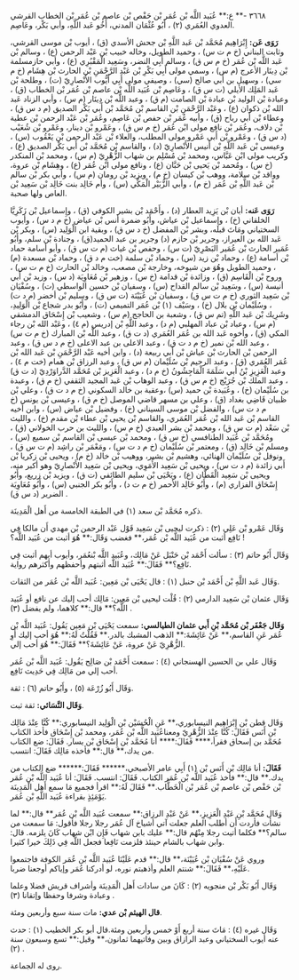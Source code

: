 ٣٦٦٨ -** ع:** عُبَيد اللَّه بْن عُمَر بْن حَفْص بْن عاصم بْن عُمَر بْن الخطاب القرشي العدوي العُمَري (٢) ، أَبُو عُثْمَان المدني، أَخُو عَبد اللَّهِ، وأبي بَكْر، وعَاصِم.

**رَوَى عَن:** إِبْرَاهِيم مُحَمَّد بْن عَبد اللَّهِ بْن جحش الأسدي (ق) ، أيوب بْن موسى القرشي، وثابت البناني (خ م ت س) ، وحميد الطويل، وخاله خبيب بْن عَبْد الرحمن (ع) ، وسالم بْن عَبد اللَّه بْن عُمَر (خ م س ق) ، وسالم أَبِي النضر، وسَعِيد الْمَقْبُرِي (ع) ، وأبي حازمسلمة بْن دِينَار الأعرج (م س) ، وسمي مولى أَبِي بَكْرِ بْن عَبْد الرَّحْمَنِ بْن الحارث بْن هِشَام (خ م سي) ، وسهيل بن أَبي صالح (سي) ، وصيفي مولى أَبِي أَيُّوب الأَنْصارِيّ (ت) ، وطلحة بْن عَبد المَلِك الأيلي (ت س ق) ، وعَاصِم بْن عُبَيد اللَّه بْن عاصم بْن عُمَر بْن الخطاب (ق) ، وعبادة بْن الوليد بْن عبادة بْن الصامت (م ق) ، وعبد اللَّه بْن دِينَار (م س) ، وأبي الزناد عَبد الله بْن ذكوان (ع) ، وعَبْد الرَّحْمَنِ بْن القاسم بْن مُحَمَّد بْن أَبي بَكْر الصديق (م د س ق) ، وعطاء بْن أَبي رباح (ق) ، وأبيه عُمَر بْن حفص بْن عَاصِم، وعُمَر بْن عَبْد الرحمن بْن عطية بْن دلاف، وعُمَر بْن نافع مولى ابْن عُمَر (خ م س ق) ، وعَمْرو بْن دينار، وعَمْرو بْن شُعَيْب (د س ق) ، وعَمْرو بْن أَبي عَمْرو مولى المطلب، والعلاء بْن عَبْد الرحمن بْن يَعْقُوب (س) ، وعيسى بْن عَبد اللَّهِ بْن أنيس الأَنْصارِيّ (د) ، والقاسم بْن مُحَمَّد بْن أَبي بَكْر الصديق (ع) ، وكريب مولى ابْن عَبَّاس، ومحمد بْن مُسْلِم بن شهاب الزُّهْرِيّ (م س) ، ومحمد بْن المنكدر (خ س) ، ومُحمد بْن يَحيى بْن حَبَّان (ع) ، ونافع مولى ابْن عُمَر (ع) ، وهِشَام بْن عروة، وواقد بْن سلامة، ووهب بْن كيسان (خ م) ، ويزيد بْن رومان (م س) ، وأبي بكر بْن سالم بْن عَبد اللَّهِ بْن عُمَر (خ م) ، وأبي الزُّبَيْر الْمَكِّي (س) ، وأم خَالِد بنت خَالِد بْن سَعِيد بْن العاص ولها صحبة.

**رَوَى عَنه:** أبان بْن يَزِيد العطار (د) ، وأَحْمَد بْن بشير الكوفي (ق) ، وإِسماعيل بْن زَكَرِيَّا الخلقاني (خ) ، وإِسماعيل بْن عياش، وأَبُو ضمرة أنس بْن عياض (خ م د س) ، وأيوب السختياني ومَاتَ قبله، وبشر بْن المفضل (خ د س ق) ، وبقية ابن الْوَلِيد (س) ، وبكر بْن عَبد الله بن العيراز، وجرير بْن حازم (د) وجرير بن عبد الحميد(ق) ، وجنادة بْن سلم، وأَبُو عُمَير الحارث بْن عُمَير البَصْرِيّ (ت س) ، وحفص بْن غياث (م ت س ق) ، وأبو أسامة حماد بْن أسامة (ع) ، وحماد بْن زيد (س) ، وحماد بْن سلمة (خت م د ق) ، وحماد بْن مسعدة (م) ، وحميد الطويل وهُوَ من شيوخه، وخارجة بْن مصعب، وخالد بْن الحارث (خ م ت س) ، وروح بْن الْقَاسِم (ق) ، وزائدة بْن قدامة (خ س) ، وزهير بْن مُعَاوِيَة (د س) ، وزيد بْن أَبي أنيسة (س) ، وسَعِيد بْن سالم القداح (س) ، وسفيان بْن حسين الواسطي (ت) ، وسُفْيَان بْن سَعِيد الثوري (خ م ت س ق) ، وسفيان بْن عُيَيْنَة (ت س ق) ، وسليم بْن أخضر (م د ت) ، وسُلَيْمان بْن بلال (خ) ، وسَيْف (١) بْن عُمَر التميمي (ت) ، وأَبُو بدر شجاع بْن الْوَلِيدِ، وشَرِيك بْن عَبد اللَّهِ (تم س ق) ، وشعبة بن الحاجج (م س) ، وشعيب بْن إِسْحَاق الدمشقي (م س) ، وعباد بْن عباد المهلبي (م د) ، وعبد اللَّهِ بْن إدريس (م ٤) ، وعَبْد الله بْن رجاء المكي (ق) ، وأخوه عَبد الله بن عُمَر العُمَري (د ت ق) ، وعبد اللَّه بْن المبارك (خ م ت س) ، وعبد الله بْن نمير (خ م د ت ق) ، وعبد الاعلى بن عبد الاعلى (خ م د س ق) ، وعبد الرحمن بْن الحارث بْن عياش بْن أَبي ربيعة (د) ، وابن أخيه عَبْد الرَّحْمَنِ بْن عَبد الله بْن عُمَر العُمَري (ق) ، وعبد الرحيم بْن سُلَيْمان (م س ق) ، وعبد الرزاق بْن همام (خت م ٤) ، وعبد الْعَزِيزِ بْنُ أَبي سَلَمَةَ الْمَاجِشُونُ (خ م د) ، وعبد الْعَزِيز بْن مُحَمَّد الدَّراوَرْدِيّ (د ت ق) ، وعبد الملك بْن جُرَيْج (خ م س ق) ، وعبد الوهاب بْن عَبد المجيد الثقفي (خ م ق) ، وعبدة بن سُلَيْمان (خ) ، وعُبَيدة بْن حميد (س) ،وعقبة بن خالد السكوني (خ م د ت ق) ، وعلي بْن ظبيان قَاضِي بغداد (ق) ، وعلي بن مسهر قاضي الموصل (خ م ق) ، وعيسى بْن يونس (خ م د ت س) ، والفضل بْن موسى السيناني (خ) ، وفضيل بْن عياض (س) ، وابن أخيه القاسم بْن عَبد الله بْن عُمَر العُمَري، والقاسم بْن يحيى بْن عطاء بْن مقدم (خ) ، والليث بْن سَعْد (م ت س ق) ، ومحمد بْن بشر العبدي (خ م س) ، والليث بن حرب الخولاني (ق) ، ومُحَمَّد بْن عُبَيد الطنافسي (خ س ق) ، ومحمد بْن عيسى بْن القاسم بْن سميع (س) ، ومسلم بْن خَالِد (ق) ، ومعتمر بْن سُلَيْمان (خ م د ت س) ، ومَعْمَر بْن راشِد (م ت س ق) ، ونوفل بْن سُلَيْمان الهنائي، وهشيم بْن بشير، ووهيب بْن خالد (خ م) ، ويحيى بْن زكريا بْن أَبي زائدة (م د ت س) ، ويحيى بْن سَعِيد الأُمَوِي، ويحيى بْن سَعِيد الأَنْصارِيّ وهو أكبر منه، ويحيى بْن سَعِيد الْقَطَّان (ع) ، ويَحْيَى بْن سليم الطائفي (ت ق) ، ويزيد بْن زريع، وأَبُو إِسْحَاق الفزاري (م) ، وأَبُو خَالِد الأحمر (خ م ت د) ، وأَبُو بكر الجنبي (س) ، وأَبُو مُعَاوِيَة الضرير (د س ق) .

ذكره مُحَمَّد بْن سعد (١) في الطبقة الخامسة من أَهل الْمَدِينَة.

وَقَال عَمْرو بْن عَلِي (٢) : ذكرت ليحيى بْن سَعِيد قَوْل عَبْد الرحمن بْن مهدي أَن مالكا فِي نَافِع أثبت من عُبَيد اللَّه بْن عُمَر،** فغضب وَقَال:** هُوَ أثبت من عُبَيد اللَّه؟ !

وَقَال أَبُو حاتم (٣) : سألت أَحْمَد بْن حَنْبَل عَنْ مَالِك، وعُبَيد اللَّه بْنعُمَر، وأيوب أيهم أثبت فِي نَافِع؟** فَقَالَ:** عُبَيد اللَّه أثبتهم وأحفظهم وأكثرهم رواية.

وَقَال عَبد اللَّهِ بْن أَحْمَد بْن حنبل (١) : قال يَحْيَى بْن مَعِين: عُبَيد اللَّه بْن عُمَر من الثقات.

وَقَال عثمان بْن سَعِيد الدارمي (٢) : قُلْت ليحيى بْن مَعِين: مَالِك أحب إليك عن نافع أو عُبَيد اللَّه؟** قال:** كلاهما، ولم يفضل (٣) .

**وَقَال جَعْفَر بْن مُحَمَّد بْنِ أَبي عثمان الطيالسي:** سمعت يَحْيَى بْن مَعِين يَقُول: عُبَيد اللَّه بْن عُمَر عَنِ القاسم،** عَنْ عَائِشَةَ:** الذهب المشبك بالدر.** فَقُلْتُ لَهُ:** هُوَ أحب إليك أَوِ الزُّهْرِيّ عَنْ عروة، عَنْ عَائِشَةَ؟** فَقَالَ:** هُوَ أحب إلي.

وَقَال علي بن الحسين الهسنجاني (٤) : سمعت أَحْمَد بْن صَالِح يَقُول: عُبَيد اللَّه بْن عُمَر أحب إلي من مَالِك فِي حَدِيث نَافِع.

وَقَال أَبُو زُرْعَة (٥) ، وأَبُو حاتم (٦) : ثقة.

**وَقَال النَّسَائي:** ثقة ثبت.

وَقَال قطن بْن إِبْرَاهِيم النيسابوري،** عَنِ الْحُسَيْن بْن الْوَلِيد النيسابوري:** كُنَّا عِنْدَ مَالِك بْن أَنَس فَقَالَ: كُنَّا عِنْدَ الزُّهْرِيّ ومعناعُبَيد اللَّه بْن عُمَر، ومحمد بْن إِسْحَاق فأخذ الكتاب مُحَمَّد بن إسحاق فقرأ،**** فَقَالَ:**** أنا مُحَمَّد بْن إِسْحَاق بْن يسار. فَقَالَ: ضع الكتاب من يدك،** قال:** فأخذه مَالِك فَقَالَ: انتسب.

**فَقَالَ:** أنا مَالِك بْن أَنَس بْن (١) أَبِي عامر الأصبحي،****** فَقَالَ:****** ضع الكتاب من يدك.** قال:** فأخذ عُبَيد اللَّه بْن عُمَر الكتاب. فَقَالَ: انتسب. فَقَالَ: أنا عُبَيد اللَّه بْن عُمَر بْن حَفْص بْن عاصم بْن عُمَر بْن الْخَطَّاب.** فَقَالَ لَهُ:** اقرأ فجميع مَا سمع أَهل الْمَدِينَة يَوْمَئِذٍ بقراءة عُبَيد اللَّهِ بْن عُمَر.

وَقَال مُحَمَّد بْنِ عَبْدِ الْعَزِيزِ،** عَنْ عَبْدِ الرزاق:** سمعت عُبَيد اللَّه بْن عُمَر** قال:** لما نشأت فأردت أَن أطلب العلم جعلت آتي أشياخ آل عُمَر رجلا رجلا فأقول: مَا سمعت من سالم؟** فكلما أتيت رجلا مِنْهُم قال:** عليك بابن شهاب فَإِن ابْن شهاب كَانَ يلزمه. قال: وابن شهاب بالشام حينئذ فلزمت نَافِعا فجعل اللَّه فِي ذَلِكَ خيرا كثيرا.

وروي عَنْ سُفْيَان بْن عُيَيْنَة،** قال:** قدم عَلَيْنَا عُبَيد اللَّه بْن عُمَر الكوفة فاجتمعوا عَلَيْهِ،** فَقَالَ:** شنتم العلم وأذهبتم نوره، لو أدركنا عُمَر وإياكم أوجعنا ضربا.

وَقَال أَبُو بَكْر بْن منجويه (٢) : كَانَ من سادات أَهل الْمَدِينَة وأشراف قريش فضلا وعلما وعبادة وشرفا وحفظا وإتقانا (٣) .

**قال الهيثم بْن عدي:** مات سنة سبع وأربعين ومئة.

وَقَال غيره (٤) : مَاتَ سنة أربع أَوْ خمس وأربعين ومئة.قال أبو بكر الخطيب (١) : حدث عنه أيوب السختياني وعبد الرازاق وبين وفاتيهما ثمانون،** وقيل:** تسع وسبعون سنة (٢) .

روى له الجماعة.